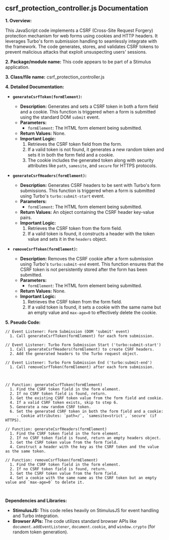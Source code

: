 ## csrf_protection_controller.js Documentation

**1. Overview:**

This JavaScript code implements a CSRF (Cross-Site Request Forgery) protection mechanism for web forms using cookies and HTTP headers. It leverages Turbo's form submission handling to seamlessly integrate with the framework. The code generates, stores, and validates CSRF tokens to prevent malicious attacks that exploit unsuspecting users' sessions.

**2. Package/module name:**  This code appears to be part of a Stimulus application. 

**3. Class/file name:** csrf_protection_controller.js

**4. Detailed Documentation:**

* **`generateCsrfToken(formElement)`:**
    - **Description:** Generates and sets a CSRF token in both a form field and a cookie. This function is triggered when a form is submitted using the standard DOM `submit` event.
    - **Parameters:**
        - `formElement`: The HTML form element being submitted.
    - **Return Values:** None.
    - **Important Logic:** 
        1. Retrieves the CSRF token field from the form.
        2. If a valid token is not found, it generates a new random token and sets it in both the form field and a cookie.
        3. The cookie includes the generated token along with security attributes like `path`, `samesite`, and `secure` for HTTPS protocols.

* **`generateCsrfHeaders(formElement)`:**
    - **Description:** Generates CSRF headers to be sent with Turbo's form submissions. This function is triggered when a form is submitted using Turbo's `turbo:submit-start` event.
    - **Parameters:**
        - `formElement`: The HTML form element being submitted.
    - **Return Values:** An object containing the CSRF header key-value pairs.
    - **Important Logic:** 
        1. Retrieves the CSRF token from the form field.
        2. If a valid token is found, it constructs a header with the token value and sets it in the `headers` object.

* **`removeCsrfToken(formElement)`:**
    - **Description:** Removes the CSRF cookie after a form submission using Turbo's `turbo:submit-end` event. This function ensures that the CSRF token is not persistently stored after the form has been submitted.
    - **Parameters:**
        - `formElement`: The HTML form element being submitted.
    - **Return Values:** None.
    - **Important Logic:** 
        1. Retrieves the CSRF token from the form field.
        2. If a valid token is found, it sets a cookie with the same name but an empty value and `max-age=0` to effectively delete the cookie.

**5. Pseudo Code:**


```
// Event Listener: Form Submission (DOM 'submit' event)
  1. Call generateCsrfToken(formElement) for each form submission.

// Event Listener: Turbo Form Submission Start ('turbo:submit-start')
  1. Call generateCsrfHeaders(formElement) to create CSRF headers.
  2. Add the generated headers to the Turbo request object.

// Event Listener: Turbo Form Submission End ('turbo:submit-end')
  1. Call removeCsrfToken(formElement) after each form submission.



// Function: generateCsrfToken(formElement)
  1. Find the CSRF token field in the form element.
  2. If no CSRF token field is found, return.
  3. Get the existing CSRF token value from the form field and cookie.
  4. If a valid CSRF token exists, skip to step 6.
  5. Generate a new random CSRF token.
  6. Set the generated CSRF token in both the form field and a cookie:
     - Cookie attributes: `path=/`, `samesite=strict`, `secure` (if HTTPS).

// Function: generateCsrfHeaders(formElement)
  1. Find the CSRF token field in the form element.
  2. If no CSRF token field is found, return an empty headers object.
  3. Get the CSRF token value from the form field.
  4. Construct a header with the key as the CSRF token and the value as the same token.

// Function: removeCsrfToken(formElement)
  1. Find the CSRF token field in the form element.
  2. If no CSRF token field is found, return.
  3. Get the CSRF token value from the form field.
  4. Set a cookie with the same name as the CSRF token but an empty value and `max-age=0` to delete it.



```

**Dependencies and Libraries:**


* **StimulusJS:** This code relies heavily on StimulusJS for event handling and Turbo integration. 
* **Browser APIs:** The code utilizes standard browser APIs like `document.addEventListener`, `document.cookie`, and `window.crypto` (for random token generation).



